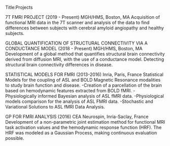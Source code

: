 Title:Projects

7T FMRI PROJECT (2019 - Present) 
MGH/HMS, Boston, MA
Acquisition of functional MRI data in the 7T scanner and analysis of the data to find differences between subjects with cerebral amyloid angiopathy and healthy subjects.

GLOBAL QUANTIFICATION OF STRUCTURAL CONNECTIVITY VIA A CONDUCTANCE MODEL (2018 - Present) 
MGH/HMS, Boston, MA
Development of a global method that quantifies structural brain connectivity derived from diffusion MRI, with the use of a conductance model. Detecting structural brain connectivity differences in disease.

STATISTICAL MODELS FOR FMRI (2013-2016) 
Inria, Paris, France
Statistical Models for the coupling of ASL and BOLD Magnetic Resonance modalities to study brain function and disease.
-Creation of a parcellation of the brain based on hemodynamic features extracted from BOLD fMRI.
-Physiologically informed Bayesian analysis of ASL fMRI data.
-Physiological models comparison for the analysis of ASL FMRI data.
-Stochastic and Variational Solutions to ASL fMRI Data Analysis.

GP FOR FMRI ANALYSIS (2016)
CEA Neurospin, Inria-Saclay, France 
Development of a non-parametric joint estimation method for functional MRI task activation values and the hemodynamic response function (HRF).
The HRF was modeled as a Gaussian Process, making continuous evaluation possible.



